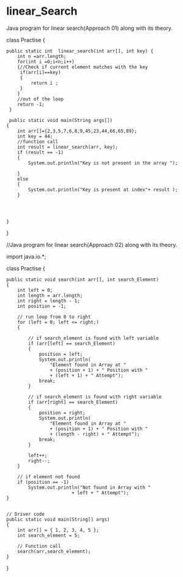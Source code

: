 # linear_Search
Java program for linear search(Approach 01) along with its theory.

class Practise
{
 
    public static int  linear_search(int arr[], int key) {
        int n =arr.length;
        for(int i =0;i<n;i++)
        {//Check if current element matches with the key 
         if(arr[i]==key)
         {
             return i ;
         }
        } 
        //out of the loop 
        return -1;
     }

     public static void main(String args[])
    {
        int arr[]={2,3,5,7,6,8,9,45,23,44,66,65,89};
        int key = 44;
        //function call
        int result = linear_search(arr, key);
        if (result == -1)
        {
            System.out.println("Key is not present in the array ");

        }
        else
        {
            System.out.println("Key is present at index"+ result );
        }




    }
    
}

    

//Java program for linear search(Approach 02) along with its theory.

import java.io.*;

class Practise
{

	public static void search(int arr[], int search_Element)
	{
		int left = 0;
		int length = arr.length;
		int right = length - 1;
		int position = -1;

		// run loop from 0 to right
		for (left = 0; left <= right;)
		{
			
			// if search_element is found with left variable
			if (arr[left] == search_Element)
			{
				position = left;
				System.out.println(
					"Element found in Array at "
					+ (position + 1) + " Position with "
					+ (left + 1) + " Attempt");
				break;
			}
		
			// if search_element is found with right variable
			if (arr[right] == search_Element)
			{
				position = right;
				System.out.println(
					"Element found in Array at "
					+ (position + 1) + " Position with "
					+ (length - right) + " Attempt");
				break;
			}
			
			left++;
			right--;
		}

		// if element not found
		if (position == -1)
			System.out.println("Not found in Array with "
							+ left + " Attempt");
	}

	
	// Driver code
	public static void main(String[] args)
	{
		int arr[] = { 1, 2, 3, 4, 5 };
		int search_element = 5;
	
		// Function call
		search(arr,search_element);
	}
}
























